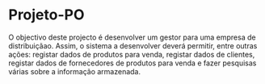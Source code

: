 # Projeto-PO

O objectivo deste projecto é desenvolver um gestor para uma empresa de distribuiçãao. Assim, o sistema a desenvolver deverá
permitir, entre outras ações: registar dados de produtos para venda, registar dados de clientes, registar dados de fornecedores de
produtos para venda e fazer pesquisas várias sobre a informação armazenada.
